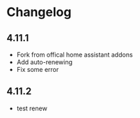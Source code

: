 # Changelog

## 4.11.1

- Fork from offical home assistant addons
- Add auto-renewing 
- Fix some error

## 4.11.2

- test renew